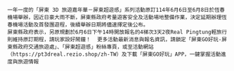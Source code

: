 
	一年一度的「屏東 3D 旅遊嘉年華－屏東超遊感」系列活動原訂114年6月6日至6月8日於恆春機場舉辦，因近日豪大雨不斷，屏東縣政府考量遊客安全及活動場地整備作業，決定延期辦理恆春機場活動及首發團遊程，後續舉辦日期將儘速擇定後公布。 
	屏東縣政府表示，另原規劃於6月6日下午14時開放報名的4梯次3天2夜Real Pingtung輕旅行則維持原訂期程，請玩家設好鬧鐘！  更多活動最新消息與報名資訊，請鎖定「屏東GO好玩-屏東縣政府交通旅遊處」、「屏東超遊感」粉絲專頁，或至活動網站（https://pt3dreal.rezio.shop/zh-TW）及下載「屏東GO好玩」APP，一鍵掌握活動進度與旅遊情報
